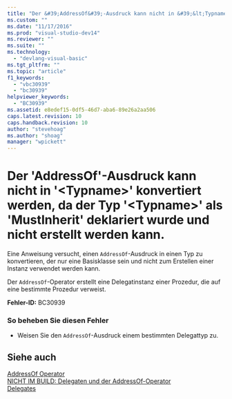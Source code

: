 ```yaml
---
title: "Der &#39;AddressOf&#39;-Ausdruck kann nicht in &#39;&lt;Typname&gt;&#39; konvertiert werden, da der Typ &#39;&lt;Typname&gt;&#39; als &#39;MustInherit&#39; deklariert wurde und nicht erstellt werden kann. | Microsoft Docs"
ms.custom: ""
ms.date: "11/17/2016"
ms.prod: "visual-studio-dev14"
ms.reviewer: ""
ms.suite: ""
ms.technology: 
  - "devlang-visual-basic"
ms.tgt_pltfrm: ""
ms.topic: "article"
f1_keywords: 
  - "vbc30939"
  - "bc30939"
helpviewer_keywords: 
  - "BC30939"
ms.assetid: e8edef15-0df5-46d7-aba6-89e26a2aa506
caps.latest.revision: 10
caps.handback.revision: 10
author: "stevehoag"
ms.author: "shoag"
manager: "wpickett"
---
```

# Der &#39;AddressOf&#39;-Ausdruck kann nicht in &#39;&lt;Typname&gt;&#39; konvertiert werden, da der Typ &#39;&lt;Typname&gt;&#39; als &#39;MustInherit&#39; deklariert wurde und nicht erstellt werden kann.
Eine Anweisung versucht, einen `AddressOf`\-Ausdruck in einen Typ zu konvertieren, der nur eine Basisklasse sein und nicht zum Erstellen einer Instanz verwendet werden kann.  
  
 Der `AddressOf`\-Operator erstellt eine Delegatinstanz einer Prozedur, die auf eine bestimmte Prozedur verweist.  
  
 **Fehler\-ID:** BC30939  
  
### So beheben Sie diesen Fehler  
  
-   Weisen Sie den `AddressOf`\-Ausdruck einem bestimmten Delegattyp zu.  
  
## Siehe auch  
 [AddressOf Operator](../../visual-basic/language-reference/operators/addressof-operator.md)   
 [NICHT IM BUILD: Delegaten und der AddressOf\-Operator](http://msdn.microsoft.com/de-de/7b2ed932-8598-4355-b2f7-5cedb23ee86f)   
 [Delegates](../../visual-basic/programming-guide/language-features/delegates/delegates.md)